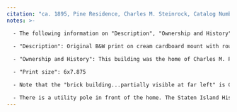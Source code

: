 ```yaml
---
citation: "ca. 1895, Pine Residence, Charles M. Steinrock, Catalog Number PH01.1599, Staten Island Historical Society, Historic Richmond Town, [historicrichmondtown.org](https://www.historicrichmondtown.org)." 
notes: >-

  - The following information on "Description", "Ownership and History", and "Print size" is from Historic Richmond Town:
  
  - "Description": Original B&W print on cream cardboard mount with rounded corners and gold beveled edges. Front view of a two-story wooden house with two-story porch, spring eave roof, and clapboard siding. There is a picket fence in front of the house. Several steps lead up to the first-floor porch, which has vines growing on both sides. Both porches have narrow Doric style columns and railing with flat, shaped balusters. At right, a picket fence with an open gate leads into an area at the side of the house. A brick building is partially visible at far left. Handwritten inscription on reverse of mount: "Pine Residence / W.N.B. S.I. N.Y." Stamped inscription on reverse of mount: "C.M. STEINROCK, / BIRDSBORO, / BERKS CO., PA.

  - "Ownership and History": This building was the home of Charles M. Pine and family in West New Brighton, Staten Island; it was previously the Swan Hotel. Mr. Pine and his son C. Theodore Pine operated a grocery and dry goods store on Richmond Terrace in West New Brighton. ..."

  - "Print size": 6x7.875

  - Note that the "brick building...partially visible at far left" is Charles Pine's grocery store, known at different times as Pine Hillyer & Co. and C. M. Pine & Son, where both Edward Mills and Bartlett Brown worked in the 1850's.

  - There is a utility pole in front of the home. The Staten Island Historical Society says the photograph is "ca. 1895", roughly coinciding with the death of Theodore. But also note that elsewhere it is recorded that in 1897 the "N.Y. & S.I. Electric Co. was incorporated." (1950, *Staten Island 1524-1898* by Henry G. Steinmeyer, familysearch.org.) That was the year Charles M. Pine died.
---
```



